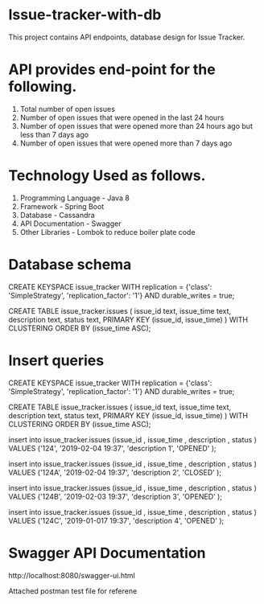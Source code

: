 # Issue-tracker-with-db

This project contains API endpoints, database design for Issue Tracker.

# API provides end-point for the following.

1. Total number of open issues
2. Number of open issues that were opened in the last 24 hours
3. Number of open issues that were opened more than 24 hours ago but less than 7 days ago
4. Number of open issues that were opened more than 7 days ago 

# Technology Used as follows.

1. Programming Language - Java 8
2. Framework - Spring Boot
3. Database - Cassandra
4. API Documentation - Swagger
5. Other Libraries - Lombok to reduce boiler plate code

# Database schema 

CREATE KEYSPACE issue_tracker WITH replication = {'class': 'SimpleStrategy', 'replication_factor': '1'}  AND durable_writes = true;

CREATE TABLE issue_tracker.issues (
    issue_id text,
    issue_time text,
    description text,
    status text,
    PRIMARY KEY (issue_id, issue_time)
) WITH CLUSTERING ORDER BY (issue_time ASC);

# Insert queries

CREATE KEYSPACE issue_tracker WITH replication = {'class': 'SimpleStrategy', 'replication_factor': '1'}  AND durable_writes = true;

CREATE TABLE issue_tracker.issues (
    issue_id text,
    issue_time text,
    description text,
    status text,
    PRIMARY KEY (issue_id, issue_time)
) WITH CLUSTERING ORDER BY (issue_time ASC);


insert into issue_tracker.issues (issue_id , issue_time , description , status ) VALUES ('124', '2019-02-04 19:37', 'description 1', 'OPENED' );

insert into issue_tracker.issues (issue_id , issue_time , description , status ) VALUES ('124A', '2019-02-04 19:37', 'description 2', 'CLOSED' );

insert into issue_tracker.issues (issue_id , issue_time , description , status ) VALUES ('124B', '2019-02-03 19:37', 'description 3', 'OPENED' );

insert into issue_tracker.issues (issue_id , issue_time , description , status ) VALUES ('124C', '2019-01-017 19:37', 'description 4', 'OPENED' );

# Swagger API Documentation 

http://localhost:8080/swagger-ui.html

Attached postman test file for referene
